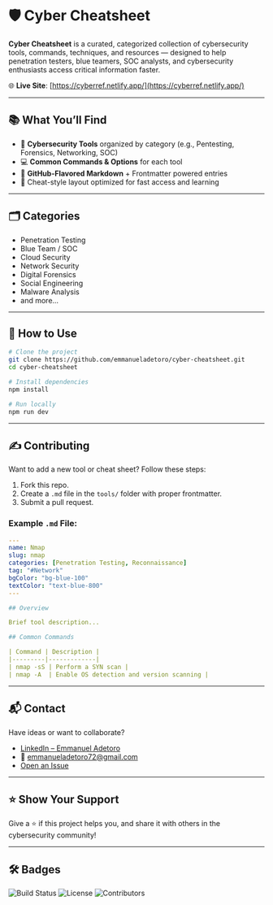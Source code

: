 # 🛡️ Cyber Cheatsheet

**Cyber Cheatsheet** is a curated, categorized collection of cybersecurity tools, commands, techniques, and resources — designed to help penetration testers, blue teamers, SOC analysts, and cybersecurity enthusiasts access critical information faster.

🌐 **Live Site**: [https://cyberref.netlify.app/](https://cyberref.netlify.app/)

---

## 📚 What You’ll Find

- 🧰 **Cybersecurity Tools** organized by category (e.g., Pentesting, Forensics, Networking, SOC)
- 💻 **Common Commands & Options** for each tool
- 📄 **GitHub-Flavored Markdown** + Frontmatter powered entries
- 🧠 Cheat-style layout optimized for fast access and learning

---

## 🗂️ Categories

- Penetration Testing
- Blue Team / SOC
- Cloud Security
- Network Security
- Digital Forensics
- Social Engineering
- Malware Analysis
- and more...

---

## 🚀 How to Use

```bash
# Clone the project
git clone https://github.com/emmanueladetoro/cyber-cheatsheet.git
cd cyber-cheatsheet

# Install dependencies
npm install

# Run locally
npm run dev
```

---

## ✍️ Contributing

Want to add a new tool or cheat sheet? Follow these steps:

1. Fork this repo.
2. Create a `.md` file in the `tools/` folder with proper frontmatter.
3. Submit a pull request.

### Example `.md` File:

```yaml
---
name: Nmap
slug: nmap
categories: [Penetration Testing, Reconnaissance]
tag: "#Network"
bgColor: "bg-blue-100"
textColor: "text-blue-800"
---

## Overview

Brief tool description...

## Common Commands

| Command | Description |
|---------|-------------|
| nmap -sS | Perform a SYN scan |
| nmap -A  | Enable OS detection and version scanning |
```

---

## 📬 Contact

Have ideas or want to collaborate?

- [LinkedIn – Emmanuel Adetoro](https://www.linkedin.com/in/emmanuel-adetoro)
- 📧 emmanueladetoro72@gmail.com
- [Open an Issue](https://github.com/emmanueladetoro/cyber-cheatsheet/issues)

---

## ⭐ Show Your Support

Give a ⭐ if this project helps you, and share it with others in the cybersecurity community!

---

## 🛠️ Badges

![Build Status](https://img.shields.io/github/actions/workflow/status/emmanueladetoro/cyber-cheatsheet/CI.yml)
![License](https://img.shields.io/github/license/emmanueladetoro/cyber-cheatsheet)
![Contributors](https://img.shields.io/github/contributors/emmanueladetoro/cyber-cheatsheet)
